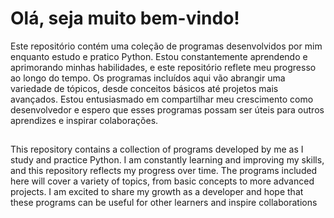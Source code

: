 # Olá, seja muito bem-vindo!

Este repositório contém uma coleção de programas desenvolvidos por mim enquanto estudo e pratico Python. Estou constantemente aprendendo e aprimorando minhas habilidades, e este repositório reflete meu progresso ao longo do tempo. Os programas incluídos aqui vão abrangir uma variedade de tópicos, desde conceitos básicos até projetos mais avançados. Estou entusiasmado em compartilhar meu crescimento como desenvolvedor e espero que esses programas possam ser úteis para outros aprendizes e inspirar colaborações.

##

This repository contains a collection of programs developed by me as I study and practice Python. I am constantly learning and improving my skills, and this repository reflects my progress over time. The programs included here will cover a variety of topics, from basic concepts to more advanced projects. I am excited to share my growth as a developer and hope that these programs can be useful for other learners and inspire collaborations


